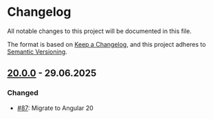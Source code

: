 # Changelog

All notable changes to this project will be documented in this file.

The format is based on [Keep a Changelog](https://keepachangelog.com/en/1.1.0/),
and this project adheres to [Semantic Versioning](https://semver.org/spec/v2.0.0.html).

## [20.0.0] - 29.06.2025

### Changed

- [#87]: Migrate to Angular 20

[Unreleased]: https://github.com/pgerke/ngx-mat-table-multi-sort/compare/v20.0.0...HEAD
[20.0.0]: https://github.com/pgerke/ngx-mat-table-multi-sort/releases/tag/20.0.0
[#87]: https://github.com/pgerke/ngx-mat-table-multi-sort/issues/87
